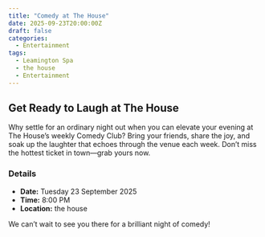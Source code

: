 ```yaml
---
title: "Comedy at The House"
date: 2025-09-23T20:00:00Z
draft: false
categories:
  - Entertainment
tags:
  - Leamington Spa
  - the house
  - Entertainment
---
```


## Get Ready to Laugh at The House

Why settle for an ordinary night out when you can elevate your evening at The House’s weekly Comedy Club? Bring your friends, share the joy, and soak up the laughter that echoes through the venue each week. Don’t miss the hottest ticket in town—grab yours now.

### Details
- **Date:** Tuesday 23 September 2025
- **Time:** 8:00 PM
- **Location:** the house

We can’t wait to see you there for a brilliant night of comedy!